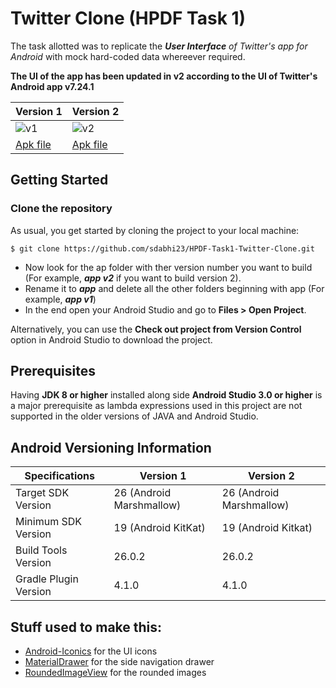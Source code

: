 # Twitter Clone (HPDF Task 1)

The task allotted was to replicate the _**User Interface** of Twitter's app for Android_ with mock hard-coded data whereever required.

**The UI of the app has been updated in v2 according to the UI of Twitter's Android app v7.24.1**

Version 1 | Version 2
---|---
![v1](https://media.giphy.com/media/xUOxf39oNp58S5ClfG/giphy.gif)|![v2](https://media.giphy.com/media/l3mZ3KEvxfFqKJZBu/giphy.gif)
[Apk file](http://www.mediafire.com/file/ez00qt3wv357b2k/HPDF-Task1-v1.apk)|[Apk file](http://www.mediafire.com/file/zw1nffrxb8v988u/HPDF-Task1-v2.apk)

## Getting Started

### Clone the repository

As usual, you get started by cloning the project to your local machine:

```
$ git clone https://github.com/sdabhi23/HPDF-Task1-Twitter-Clone.git
```

 * Now look for the ap folder with ther version number you want to build (For example, **_app v2_** if you want to build version 2).
 * Rename it to **_app_** and delete all the other folders beginning with app (For example, **_app v1_**)
 * In the end open your Android Studio and go to **Files > Open Project**.

Alternatively, you can use the **Check out project from Version Control** option in Android Studio to download the project.

## Prerequisites

Having **JDK 8 or higher** installed along side **Android Studio 3.0 or higher** is a major prerequisite as lambda expressions used in this project are not supported in the older versions of JAVA and Android Studio.

## Android Versioning Information
 Specifications | Version 1 | Version 2
 ---|---|---
 Target SDK Version | 26 (Android Marshmallow) | 26 (Android Marshmallow)
 Minimum SDK Version | 19 (Android KitKat) | 19 (Android Kitkat)
 Build Tools Version | 26.0.2 | 26.0.2
 Gradle Plugin Version | 4.1.0 | 4.1.0

## Stuff used to make this:

 * [Android-Iconics](https://github.com/mikepenz/Android-Iconics) for the UI icons
 * [MaterialDrawer](https://github.com/mikepenz/MaterialDrawer) for the side navigation drawer
 * [RoundedImageView](https://github.com/vinc3m1/RoundedImageView) for the rounded images

